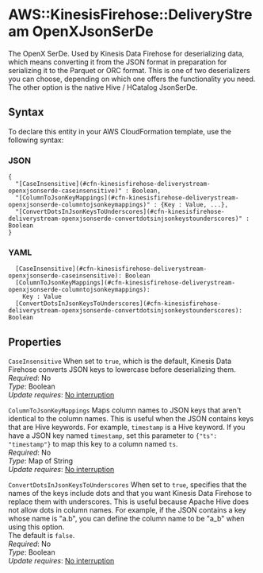 # AWS::KinesisFirehose::DeliveryStream OpenXJsonSerDe<a name="aws-properties-kinesisfirehose-deliverystream-openxjsonserde"></a>

The OpenX SerDe\. Used by Kinesis Data Firehose for deserializing data, which means converting it from the JSON format in preparation for serializing it to the Parquet or ORC format\. This is one of two deserializers you can choose, depending on which one offers the functionality you need\. The other option is the native Hive / HCatalog JsonSerDe\.

## Syntax<a name="aws-properties-kinesisfirehose-deliverystream-openxjsonserde-syntax"></a>

To declare this entity in your AWS CloudFormation template, use the following syntax:

### JSON<a name="aws-properties-kinesisfirehose-deliverystream-openxjsonserde-syntax.json"></a>

```
{
  "[CaseInsensitive](#cfn-kinesisfirehose-deliverystream-openxjsonserde-caseinsensitive)" : Boolean,
  "[ColumnToJsonKeyMappings](#cfn-kinesisfirehose-deliverystream-openxjsonserde-columntojsonkeymappings)" : {Key : Value, ...},
  "[ConvertDotsInJsonKeysToUnderscores](#cfn-kinesisfirehose-deliverystream-openxjsonserde-convertdotsinjsonkeystounderscores)" : Boolean
}
```

### YAML<a name="aws-properties-kinesisfirehose-deliverystream-openxjsonserde-syntax.yaml"></a>

```
  [CaseInsensitive](#cfn-kinesisfirehose-deliverystream-openxjsonserde-caseinsensitive): Boolean
  [ColumnToJsonKeyMappings](#cfn-kinesisfirehose-deliverystream-openxjsonserde-columntojsonkeymappings):
    Key : Value
  [ConvertDotsInJsonKeysToUnderscores](#cfn-kinesisfirehose-deliverystream-openxjsonserde-convertdotsinjsonkeystounderscores): Boolean
```

## Properties<a name="aws-properties-kinesisfirehose-deliverystream-openxjsonserde-properties"></a>

`CaseInsensitive` <a name="cfn-kinesisfirehose-deliverystream-openxjsonserde-caseinsensitive"></a>
When set to `true`, which is the default, Kinesis Data Firehose converts JSON keys to lowercase before deserializing them\.  
_Required_: No  
_Type_: Boolean  
_Update requires_: [No interruption](https://docs.aws.amazon.com/AWSCloudFormation/latest/UserGuide/using-cfn-updating-stacks-update-behaviors.html#update-no-interrupt)

`ColumnToJsonKeyMappings` <a name="cfn-kinesisfirehose-deliverystream-openxjsonserde-columntojsonkeymappings"></a>
Maps column names to JSON keys that aren't identical to the column names\. This is useful when the JSON contains keys that are Hive keywords\. For example, `timestamp` is a Hive keyword\. If you have a JSON key named `timestamp`, set this parameter to `{"ts": "timestamp"}` to map this key to a column named `ts`\.  
_Required_: No  
_Type_: Map of String  
_Update requires_: [No interruption](https://docs.aws.amazon.com/AWSCloudFormation/latest/UserGuide/using-cfn-updating-stacks-update-behaviors.html#update-no-interrupt)

`ConvertDotsInJsonKeysToUnderscores` <a name="cfn-kinesisfirehose-deliverystream-openxjsonserde-convertdotsinjsonkeystounderscores"></a>
When set to `true`, specifies that the names of the keys include dots and that you want Kinesis Data Firehose to replace them with underscores\. This is useful because Apache Hive does not allow dots in column names\. For example, if the JSON contains a key whose name is "a\.b", you can define the column name to be "a_b" when using this option\.  
The default is `false`\.  
_Required_: No  
_Type_: Boolean  
_Update requires_: [No interruption](https://docs.aws.amazon.com/AWSCloudFormation/latest/UserGuide/using-cfn-updating-stacks-update-behaviors.html#update-no-interrupt)

